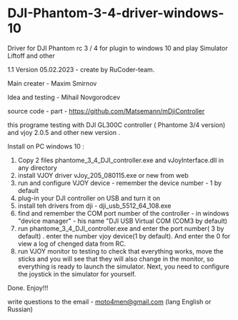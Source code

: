 # DJI-Phantom-3-4-driver-windows-10
Driver for DJI Phantom rc 3 / 4 for plugin to  windows 10 and play Simulator Liftoff and other

1.1 Version 05.02.2023 - create by RuCoder-team.

Main creater  - Maxim Smirnov

Idea and testing - Mihail Novgorodcev

source code - part - https://github.com/Matsemann/mDjiController 

this programe testing with  DJI GL300C controller ( Phantome 3/4 version)  and vjoy 2.0.5 and other new version .

Install on PC  windows 10 : 
1. Copy 2 files phantome_3_4_DJI_controller.exe  and vJoyInterface.dll  in any directory
2. install VJOY driver vJoy_205_080115.exe  or new from web
3. run and configure VJOY device - remember the device number  - 1 by default
4. plug-in your DJI controller on USB and turn it on
5. install teh drivers from dji  - dji_usb_5512_64_108.exe 
6. find and remember the COM port number of the controller - in windows "device manager" - his name "DJI USB Virtual COM (COM3 by default) 
7. run phantome_3_4_DJI_controller.exe and enter the port number( 3 by default) . enter  the number vjoy device(1 by default). And enter the 0 for view a log of chenged data from RC.
8. run VJOY monitor to testing to check that everything works,  move the sticks and you will see that they will also change in the monitor, so everything is ready to launch the simulator. Next, you need to configure the joystick in the simulator for yourself.

Done. Enjoy!!!

write questions to the email - moto4men@gmail.com (lang English or Russian)  


